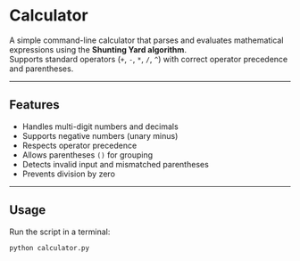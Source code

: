 # Calculator

A simple command-line calculator that parses and evaluates mathematical expressions using the **Shunting Yard algorithm**.  
Supports standard operators (`+`, `-`, `*`, `/`, `^`) with correct operator precedence and parentheses.

---

## Features
- Handles multi-digit numbers and decimals
- Supports negative numbers (unary minus)
- Respects operator precedence
- Allows parentheses `()` for grouping
- Detects invalid input and mismatched parentheses
- Prevents division by zero

---

##  Usage
Run the script in a terminal:

```bash
python calculator.py
